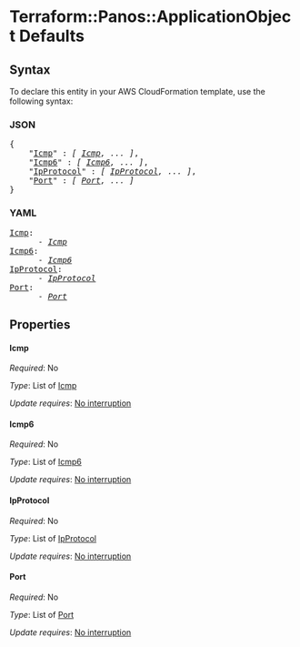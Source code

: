 # Terraform::Panos::ApplicationObject Defaults

## Syntax

To declare this entity in your AWS CloudFormation template, use the following syntax:

### JSON

<pre>
{
    "<a href="#icmp" title="Icmp">Icmp</a>" : <i>[ <a href="defaults-icmp.md">Icmp</a>, ... ]</i>,
    "<a href="#icmp6" title="Icmp6">Icmp6</a>" : <i>[ <a href="defaults-icmp6.md">Icmp6</a>, ... ]</i>,
    "<a href="#ipprotocol" title="IpProtocol">IpProtocol</a>" : <i>[ <a href="defaults-ipprotocol.md">IpProtocol</a>, ... ]</i>,
    "<a href="#port" title="Port">Port</a>" : <i>[ <a href="defaults-port.md">Port</a>, ... ]</i>
}
</pre>

### YAML

<pre>
<a href="#icmp" title="Icmp">Icmp</a>: <i>
      - <a href="defaults-icmp.md">Icmp</a></i>
<a href="#icmp6" title="Icmp6">Icmp6</a>: <i>
      - <a href="defaults-icmp6.md">Icmp6</a></i>
<a href="#ipprotocol" title="IpProtocol">IpProtocol</a>: <i>
      - <a href="defaults-ipprotocol.md">IpProtocol</a></i>
<a href="#port" title="Port">Port</a>: <i>
      - <a href="defaults-port.md">Port</a></i>
</pre>

## Properties

#### Icmp

_Required_: No

_Type_: List of <a href="defaults-icmp.md">Icmp</a>

_Update requires_: [No interruption](https://docs.aws.amazon.com/AWSCloudFormation/latest/UserGuide/using-cfn-updating-stacks-update-behaviors.html#update-no-interrupt)

#### Icmp6

_Required_: No

_Type_: List of <a href="defaults-icmp6.md">Icmp6</a>

_Update requires_: [No interruption](https://docs.aws.amazon.com/AWSCloudFormation/latest/UserGuide/using-cfn-updating-stacks-update-behaviors.html#update-no-interrupt)

#### IpProtocol

_Required_: No

_Type_: List of <a href="defaults-ipprotocol.md">IpProtocol</a>

_Update requires_: [No interruption](https://docs.aws.amazon.com/AWSCloudFormation/latest/UserGuide/using-cfn-updating-stacks-update-behaviors.html#update-no-interrupt)

#### Port

_Required_: No

_Type_: List of <a href="defaults-port.md">Port</a>

_Update requires_: [No interruption](https://docs.aws.amazon.com/AWSCloudFormation/latest/UserGuide/using-cfn-updating-stacks-update-behaviors.html#update-no-interrupt)

